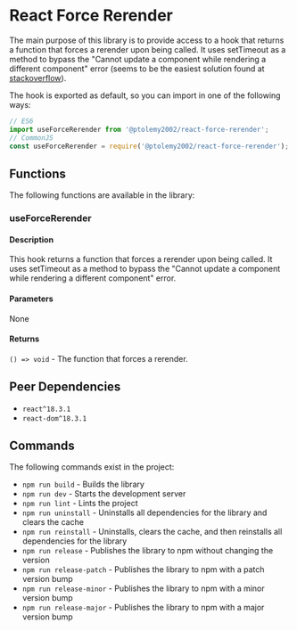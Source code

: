 # React Force Rerender
The main purpose of this library is to provide access to a hook that returns a function that forces a rerender upon being called. It uses setTimeout as a method to bypass the "Cannot update a component while rendering a different component" error (seems to be the easiest solution found at [stackoverflow](https://stackoverflow.com/a/63659469/7369908)).

The hook is exported as default, so you can import in one of the following ways:
```javascript
// ES6
import useForceRerender from '@ptolemy2002/react-force-rerender';
// CommonJS
const useForceRerender = require('@ptolemy2002/react-force-rerender');
```

## Functions
The following functions are available in the library:

### useForceRerender
#### Description
This hook returns a function that forces a rerender upon being called. It uses setTimeout as a method to bypass the "Cannot update a component while rendering a different component" error.

#### Parameters
None

#### Returns
`() => void` - The function that forces a rerender.

## Peer Dependencies
- `react^18.3.1`
- `react-dom^18.3.1`

## Commands
The following commands exist in the project:

- `npm run build` - Builds the library
- `npm run dev` - Starts the development server
- `npm run lint` - Lints the project
- `npm run uninstall` - Uninstalls all dependencies for the library and clears the cache
- `npm run reinstall` - Uninstalls, clears the cache, and then reinstalls all dependencies for the library
- `npm run release` - Publishes the library to npm without changing the version
- `npm run release-patch` - Publishes the library to npm with a patch version bump
- `npm run release-minor` - Publishes the library to npm with a minor version bump
- `npm run release-major` - Publishes the library to npm with a major version bump